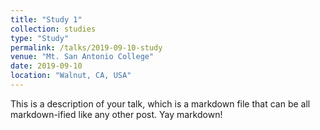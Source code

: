 ```yaml
---
title: "Study 1"
collection: studies
type: "Study"
permalink: /talks/2019-09-10-study
venue: "Mt. San Antonio College"
date: 2019-09-10
location: "Walnut, CA, USA"
---
```


This is a description of your talk, which is a markdown file that can be all markdown-ified like any other post. Yay markdown!
